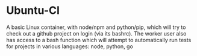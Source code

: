 Ubuntu-CI
=========

A basic Linux container, with node/npm and python/pip, which will try to check out a github project
on login (via its bashrc). The worker user also has access to a bash function which will attempt to automatically run tests for projects in various languages: node, python, go
